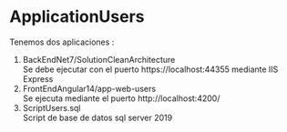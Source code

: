 # ApplicationUsers
Tenemos dos aplicaciones :
 1. BackEndNet7/SolutionCleanArchitecture        
     Se debe ejecutar con el puerto https://localhost:44355 mediante IIS Express
 2. FrontEndAngular14/app-web-users         
     Se ejecuta mediante el puerto http://localhost:4200/
 3. ScriptUsers.sql         
     Script de base de datos sql server 2019
